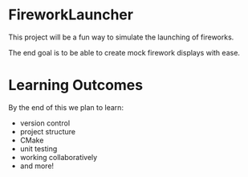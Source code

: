 # FireworkLauncher

This project will be a fun way to simulate the launching of fireworks.

The end goal is to be able to create mock firework displays with ease.

# Learning Outcomes
By the end of this we plan to learn:
* version control
* project structure
* CMake
* unit testing
* working collaboratively
* and more!
